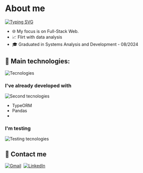# About me

[![Typing SVG](https://readme-typing-svg.herokuapp.com/?color=0a5bfc&size=35&vCenter=true&width=1000&lines=Hello+World!;My+name+is+Rafael+César.;I+from+Brazil,+Ceará.;Welcome!+😁)](https://git.io/typing-svg)

- 🌐 My focus is on Full-Stack Web.
- 📈 Flirt with data analysis
- 🎓 Graduated in Systems Analysis and Development - 08/2024

## 🔧 Main technologies:
![Tecnologies](https://skillicons.dev/icons?i=typescript,nodejs,express,react,linux,bash,git)

### I've already developed with
![Second tecnologies](https://skillicons.dev/icons?i=nextjs,vite,postgres,prisma,bootstrap,tailwind,selenium,python)&nbsp;
- TypeORM
- Pandas
- 
### I'm testing
![Testing tecnologies](https://skillicons.dev/icons?i=angular,bun,elysia,htmx,docker)&nbsp;


## 📲 Contact me
[![Gmail](https://img.shields.io/badge/Gmail-D14836?style=for-the-badge&logo=gmail&logoColor=white)](mailto:rafaelcesar988@gmail.com?subject=Contacting_via_GitHub)&nbsp;
[![LinkedIn](https://img.shields.io/badge/LinkedIn-0077B5?style=for-the-badge&logo=linkedin&logoColor=white)](https://www.linkedin.com/in/rafaelcesar0/)&nbsp;

